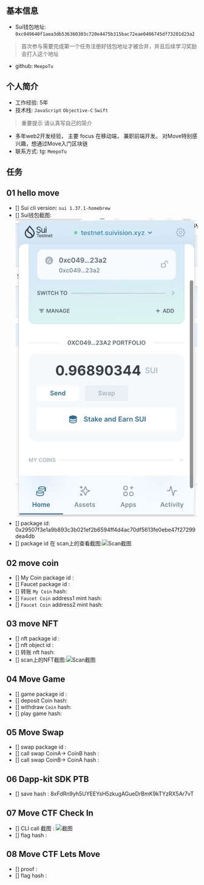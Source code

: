 ## 基本信息
- Sui钱包地址: `0xc049640f1aea3db536360303c720e4475b315bac72eae0406745df73201d23a2`
> 首次参与需要完成第一个任务注册好钱包地址才被合并，并且后续学习奖励会打入这个地址
- github: `MeepoTu`

## 个人简介
- 工作经验: 5年
- 技术栈: `JavaScript` `Objective-C` `Swift`
> 重要提示 请认真写自己的简介
- 多年web2开发经验， 主要 focus 在移动端， 兼职前端开发。 对Move特别感兴趣，想通过Move入门区块链
- 联系方式: tg: `MeepoTu` 

## 任务

##   01 hello move  
- [] Sui cli version: `sui 1.37.1-homebrew`
- [] Sui钱包截图: ![Sui钱包截图](./images/wallet.jpg)
- [] package id: 0x29507f3e1a9b893c3b021ef2b6594ff4d4ac70df5613fe0ebe47f27299dea4db
- [] package id 在 scan上的查看截图:![Scan截图](./images/task1_package)

##   02 move coin
- [] My Coin package id : 
- [] Faucet package id : 
- [] 转账 `My Coin` hash:
- [] `Faucet Coin` address1 mint hash:
- [] `Faucet Coin` address2 mint hash:

##   03 move NFT
- [] nft package id :
- [] nft object id : 
- [] 转账 nft  hash:
- [] scan上的NFT截图:![Scan截图](./images/你的图片地址)

##   04 Move Game
- [] game package id :
- [] deposit Coin hash:
- [] withdraw `Coin` hash:
- [] play game hash:

##   05 Move Swap
- [] swap package id :
- [] call swap CoinA-> CoinB  hash :
- [] call swap CoinB-> CoinA  hash :

##   06 Dapp-kit SDK PTB
- [] save hash : 8xFdRn9yh5UYEEYsH5zkugAGueDrBmK9kTYzRX5Ar7vT

##   07 Move CTF Check In
- [] CLI call 截图 : ![截图](./images/你的图片地址)
- [] flag hash :

##   08 Move CTF Lets Move
- [] proof : 
- [] flag hash :


